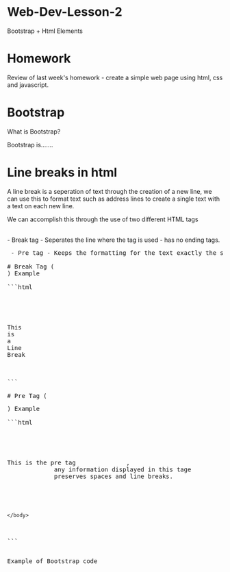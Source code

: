 # Web-Dev-Lesson-2
Bootstrap + Html Elements

# Homework 

Review of last week's homework - create a simple web page using html, css and javascript.

# Bootstrap 

What is Bootstrap?

Bootstrap is.......

# Line breaks in html 

A line break is a seperation of text through the creation of a new line, we can use this to format text such as address lines to create a single text with a text on each new line.

We can accomplish this through the use of two different HTML tags

<br> - Break tag - Seperates the line where the tag is used - has no ending tags.

<pre> - Pre tag - Keeps the formatting for the text exactly the same including line breaks and spaces.

# Break Tag (<br>) Example

```html
<html>
    <title>Welcome to Web Development Lesson 2</title>
    <body>
        <p>This<br>is<br>a<br>Line<br>Break<br>
    </body>
</html>
```

# Pre Tag (<pre>) Example

```html
<html>
    <title>Welcome to Web Development Lesson 2</title>
    <body>
        <pre>This is the pre tag              ,
             any information displayed in this tage
             preserves spaces and line breaks.
        </pre>
    </body>
</html>
```

Example of Bootstrap code

